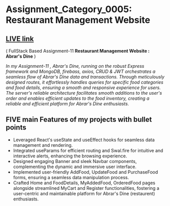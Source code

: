 # Assignment_Category_0005: **Restaurant Management Website** 


## [LIVE link]()


( FullStack Based Assignment-11 **Restaurant Management Website : Abrar's Dine** )



*In my Assignment-11 , Abrar's Dine, running on the robust Express framework and MongoDB, firebass, axios, CRUD & JWT orchestrates a seamless flow of Abrar's Dine data and transactions. Through meticulously designed routes, it effortlessly handles queries for specific food categories and food details, ensuring a smooth and responsive experience for users. The server's reliable architecture facilitates smooth additions to the user's order and enables efficient updates to the food inventory, creating a reliable and efficient platform for Abrar's Dine enthusiasts.*



**FIVE main Features of my projects with bullet points**
-
- Leveraged React's useState and useEffect hooks for seamless data management and rendering.
- Integrated useParams for efficient routing and Swal.fire for intuitive and interactive alerts, enhancing the browsing experience.
- Designed engaging Banner and sleek Navbar components, complementing the dynamic and immersive user interface.
- Implemented user-friendly AddFood, UpdateFood and PurchaseFood forms, ensuring a seamless data manipulation process.
- Crafted Home and FoodDetails, MyAddedFood, OrderedFood pages alongside streamlined MyCart and Register functionalities, fostering a user-centric and maintainable platform for Abrar's Dine (restaurent) enthusiasts.
